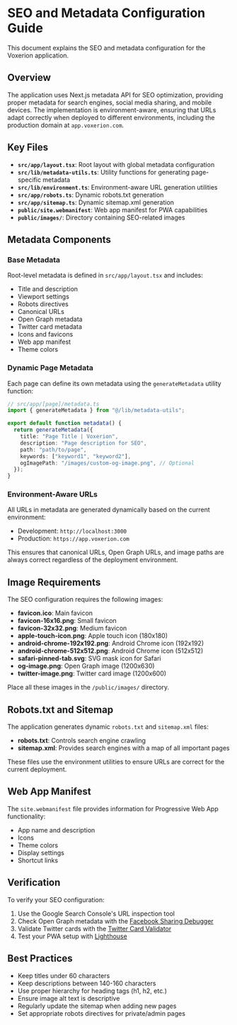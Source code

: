 # SEO and Metadata Configuration Guide

This document explains the SEO and metadata configuration for the Voxerion application.

## Overview

The application uses Next.js metadata API for SEO optimization, providing proper metadata for search engines, social media sharing, and mobile devices. The implementation is environment-aware, ensuring that URLs adapt correctly when deployed to different environments, including the production domain at `app.voxerion.com`.

## Key Files

- **`src/app/layout.tsx`**: Root layout with global metadata configuration
- **`src/lib/metadata-utils.ts`**: Utility functions for generating page-specific metadata
- **`src/lib/environment.ts`**: Environment-aware URL generation utilities
- **`src/app/robots.ts`**: Dynamic robots.txt generation
- **`src/app/sitemap.ts`**: Dynamic sitemap.xml generation
- **`public/site.webmanifest`**: Web app manifest for PWA capabilities
- **`public/images/`**: Directory containing SEO-related images

## Metadata Components

### Base Metadata

Root-level metadata is defined in `src/app/layout.tsx` and includes:

- Title and description
- Viewport settings
- Robots directives
- Canonical URLs
- Open Graph metadata
- Twitter card metadata
- Icons and favicons
- Web app manifest
- Theme colors

### Dynamic Page Metadata

Each page can define its own metadata using the `generateMetadata` utility function:

```typescript
// src/app/[page]/metadata.ts
import { generateMetadata } from "@/lib/metadata-utils";

export default function metadata() {
  return generateMetadata({
    title: "Page Title | Voxerion",
    description: "Page description for SEO",
    path: "path/to/page",
    keywords: ["keyword1", "keyword2"],
    ogImagePath: "/images/custom-og-image.png", // Optional
  });
}
```

### Environment-Aware URLs

All URLs in metadata are generated dynamically based on the current environment:

- Development: `http://localhost:3000`
- Production: `https://app.voxerion.com`

This ensures that canonical URLs, Open Graph URLs, and image paths are always correct regardless of the deployment environment.

## Image Requirements

The SEO configuration requires the following images:

- **favicon.ico**: Main favicon
- **favicon-16x16.png**: Small favicon
- **favicon-32x32.png**: Medium favicon
- **apple-touch-icon.png**: Apple touch icon (180x180)
- **android-chrome-192x192.png**: Android Chrome icon (192x192)
- **android-chrome-512x512.png**: Android Chrome icon (512x512)
- **safari-pinned-tab.svg**: SVG mask icon for Safari
- **og-image.png**: Open Graph image (1200x630)
- **twitter-image.png**: Twitter card image (1200x600)

Place all these images in the `/public/images/` directory.

## Robots.txt and Sitemap

The application generates dynamic `robots.txt` and `sitemap.xml` files:

- **robots.txt**: Controls search engine crawling
- **sitemap.xml**: Provides search engines with a map of all important pages

These files use the environment utilities to ensure URLs are correct for the current deployment.

## Web App Manifest

The `site.webmanifest` file provides information for Progressive Web App functionality:

- App name and description
- Icons
- Theme colors
- Display settings
- Shortcut links

## Verification

To verify your SEO configuration:

1. Use the Google Search Console's URL inspection tool
2. Check Open Graph metadata with the [Facebook Sharing Debugger](https://developers.facebook.com/tools/debug/)
3. Validate Twitter cards with the [Twitter Card Validator](https://cards-dev.twitter.com/validator)
4. Test your PWA setup with [Lighthouse](https://developers.google.com/web/tools/lighthouse)

## Best Practices

- Keep titles under 60 characters
- Keep descriptions between 140-160 characters
- Use proper hierarchy for heading tags (h1, h2, etc.)
- Ensure image alt text is descriptive
- Regularly update the sitemap when adding new pages
- Set appropriate robots directives for private/admin pages
